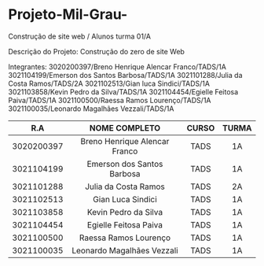 # Projeto-Mil-Grau-
Construção de site web / Alunos turma 01/A

Descrição do Projeto: Construção do zero de site Web

   
 Integrantes: 3020200397/Breno Henrique Alencar Franco/TADS/1A
 3021104199/Emerson dos Santos Barbosa/TADS/1A
 3021101288/Julia da Costa Ramos/TADS/2A
 3021102513/Gian luca Sindici/TADS/1A
 3021103858/Kevin Pedro da Silva/TADS/1A
 3021104454/Egielle Feitosa Paiva/TADS/1A
 3021100500/Raessa Ramos Lourenço/TADS/1A
 3021100035/Leonardo Magalhães Vezzali/TADS/1A 


| R.A | NOME COMPLETO | CURSO | TURMA |
| :---: | :----------:| :---: | :---: |
| 3020200397 | Breno Henrique Alencar Franco| TADS  | 1A |
| 3021104199 | Emerson dos Santos Barbosa | TADS | 1A |
| 3021101288 | Julia da Costa Ramos | TADS | 2A |
| 3021102513 | Gian Luca Sindici | TADS | 1A |
| 3021103858 | Kevin Pedro da Silva | TADS | 1A |
| 3021104454 | Egielle Feitosa Paiva | TADS | 1A |
| 3021100500 | Raessa Ramos Lourenço | TADS | 1A |
| 3021100035 | Leonardo Magalhães Vezzali | TADS | 1A|
